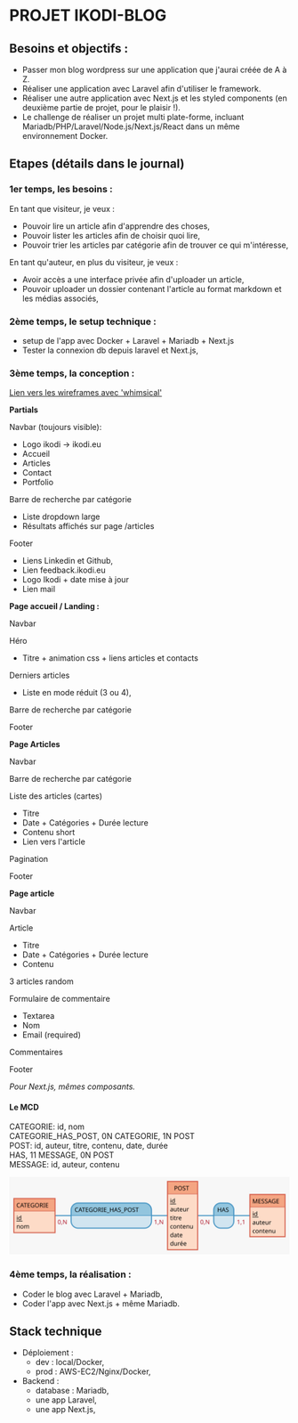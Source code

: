 # PROJET IKODI-BLOG

## Besoins et objectifs :

- Passer mon blog wordpress sur une application que j'aurai créée de A à Z.
- Réaliser une application avec Laravel afin d'utiliser le framework.
- Réaliser une autre application avec Next.js et les styled components (en deuxième partie de projet, pour le plaisir !).
- Le challenge de réaliser un projet multi plate-forme, incluant Mariadb/PHP/Laravel/Node.js/Next.js/React dans un même environnement Docker.

## Etapes (détails dans le journal)

### 1er temps, les besoins :

En tant que visiteur, je veux :

- Pouvoir lire un article afin d'apprendre des choses,
- Pouvoir lister les articles afin de choisir quoi lire,
- Pouvoir trier les articles par catégorie afin de trouver ce qui m'intéresse,

En tant qu'auteur, en plus du visiteur, je veux :

- Avoir accès a une interface privée afin d'uploader un article,
- Pouvoir uploader un dossier contenant l'article au format markdown et les médias associés,

### 2ème temps, le setup technique :

- setup de l'app avec Docker + Laravel + Mariadb + Next.js
- Tester la connexion db depuis laravel et Next.js,

### 3ème temps, la conception :

[Lien vers les wireframes avec 'whimsical'](https://whimsical.com/2n7setK1dZRzdh2BXQdcrR)

**Partials**

Navbar (toujours visible):

- Logo ikodi -> ikodi.eu
- Accueil
- Articles
- Contact
- Portfolio

Barre de recherche par catégorie

- Liste dropdown large
- Résultats affichés sur page /articles

Footer

- Liens Linkedin et Github,
- Lien feedback.ikodi.eu
- Logo Ikodi + date mise à jour
- Lien mail

**Page accueil / Landing :**

Navbar

Héro

- Titre + animation css + liens articles et contacts

Derniers articles

- Liste en mode réduit (3 ou 4),

Barre de recherche par catégorie

Footer

**Page Articles**

Navbar

Barre de recherche par catégorie

Liste des articles (cartes)

- Titre
- Date + Catégories + Durée lecture
- Contenu short
- Lien vers l'article

Pagination

Footer

**Page article**

Navbar

Article

- Titre
- Date + Catégories + Durée lecture
- Contenu

3 articles random

Formulaire de commentaire

- Textarea
- Nom
- Email (required)

Commentaires

Footer

_Pour Next.js, mêmes composants._

#### Le MCD

CATEGORIE: id, nom  
CATEGORIE_HAS_POST, 0N CATEGORIE, 1N POST  
POST: id, auteur, titre, contenu, date, durée  
HAS, 11 MESSAGE, 0N POST  
MESSAGE: id, auteur, contenu

![schéma mcd](./docs/Posts.svg)

### 4ème temps, la réalisation :

- Coder le blog avec Laravel + Mariadb,
- Coder l'app avec Next.js + même Mariadb.

## Stack technique

- Déploiement :
  - dev : local/Docker,
  - prod : AWS-EC2/Nginx/Docker,
- Backend :
  - database : Mariadb,
  - une app Laravel,
  - une app Next.js,
